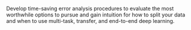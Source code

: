 Develop time-saving error analysis procedures to evaluate the most worthwhile options to pursue and gain intuition for how to split your data and when to use multi-task, transfer, and end-to-end deep learning. 